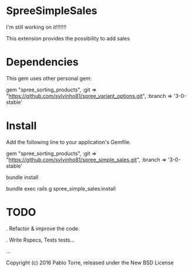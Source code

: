 SpreeSimpleSales
================

I'm still working on it!!!!!!!

This extension provides the possibility to add sales


Dependencies
=======

This gem uses other personal gem:

gem "spree_sorting_products", :git => "https://github.com/sylvinho81/spree_variant_options.git", :branch => '3-0-stable'


Install
=======

Add the following line to your application's Gemfile.

gem "spree_sorting_products", :git => "https://github.com/sylvinho81/spree_simple_sales.git", :branch => '3-0-stable'

bundle install

bundle exec rails g spree_simple_sales:install





TODO
====

. Refactor & improve the code.

. Write Rspecs, Tests tests...

...




Copyright (c) 2016 Pablo Torre, released under the New BSD License
